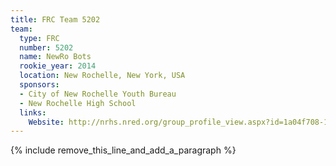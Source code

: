 ```yaml
---
title: FRC Team 5202
team:
  type: FRC
  number: 5202
  name: NewRo Bots
  rookie_year: 2014
  location: New Rochelle, New York, USA
  sponsors:
  - City of New Rochelle Youth Bureau
  - New Rochelle High School
  links:
    Website: http://nrhs.nred.org/group_profile_view.aspx?id=1a04f708-1195-451b-a571-e39c9f60962d
---
```


{% include remove_this_line_and_add_a_paragraph %}
